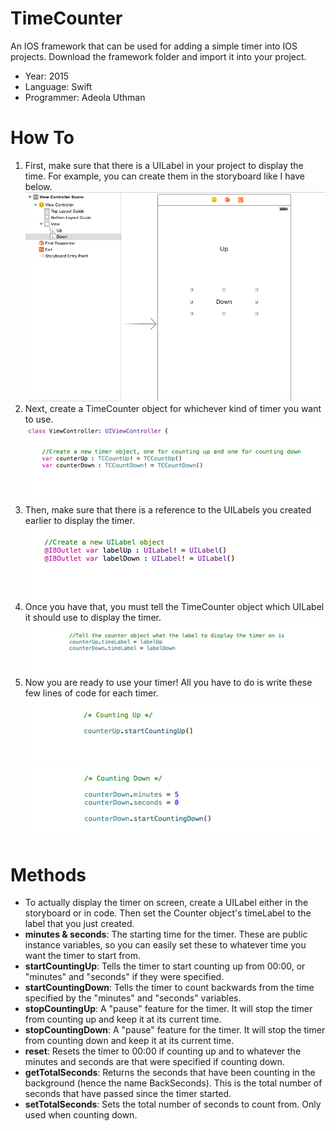 # TimeCounter
An IOS framework that can be used for adding a simple timer into IOS projects. Download the framework folder and import it into your project.

- Year: 2015
- Language: Swift
- Programmer: Adeola Uthman


# How To
1. First, make sure that there is a UILabel in your project to display the time. For example, you can create them in the storyboard like I have below.
![Alt text](https://github.com/Authman2/TimeCounter/blob/master/TutorialImages/CreateLabelsInStoryboard.png)
2. Next, create a TimeCounter object for whichever kind of timer you want to use.
![Alt text](https://github.com/Authman2/TimeCounter/blob/master/TutorialImages/CreatingTimerObjects.png)
3. Then, make sure that there is a reference to the UILabels you created earlier to display the timer.
![Alt text](https://github.com/Authman2/TimeCounter/blob/master/TutorialImages/CreatingLabelsToDisplayTime.png)
4. Once you have that, you must tell the TimeCounter object which UILabel it should use to display the timer.
![Alt text](https://github.com/Authman2/TimeCounter/blob/master/TutorialImages/SpecifyTimeLabel.png)
5. Now you are ready to use your timer! All you have to do is write these few lines of code for each timer.
![Alt text](https://github.com/Authman2/TimeCounter/blob/master/TutorialImages/CountingUp.png)
![Alt text](https://github.com/Authman2/TimeCounter/blob/master/TutorialImages/CountingDown.png)

# Methods
- To actually display the timer on screen, create a UILabel either in the storyboard or in code. Then set the Counter object's timeLabel to the label that you just created.
- **minutes & seconds**: The starting time for the timer. These are public instance variables, so you can easily set these to whatever time you want the timer to start from.
- **startCountingUp**: Tells the timer to start counting up from 00:00, or "minutes" and "seconds" if they were specified.
- **startCountingDown**: Tells the timer to count backwards from the time specified by the "minutes" and "seconds" variables.
- **stopCountingUp**: A "pause" feature for the timer. It will stop the timer from counting up and keep it at its current time.
- **stopCountingDown**:  A "pause" feature for the timer. It will stop the timer from counting down and keep it at its current time.
- **reset**: Resets the timer to 00:00 if counting up and to whatever the minutes and seconds are that were specified if counting down.
- **getTotalSeconds**: Returns the seconds that have been counting in the background (hence the name BackSeconds). This is the total number of seconds that have passed since the timer started.
- **setTotalSeconds**: Sets the total number of seconds to count from. Only used when counting down.
